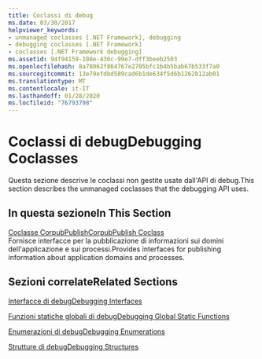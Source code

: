 ```yaml
---
title: Coclassi di debug
ms.date: 03/30/2017
helpviewer_keywords:
- unmanaged coclasses [.NET Framework], debugging
- debugging coclasses [.NET Framework]
- coclasses [.NET Framework debugging]
ms.assetid: 94f94159-108e-436c-99e7-dff3beeb2503
ms.openlocfilehash: 8a78062f864767e2705bfc1b4b5bab67b533f7a0
ms.sourcegitcommit: 13e79efdbd589cad6b1de634f5d6b1262b12ab01
ms.translationtype: MT
ms.contentlocale: it-IT
ms.lasthandoff: 01/28/2020
ms.locfileid: "76793798"
---
```

# <a name="debugging-coclasses"></a><span data-ttu-id="1959b-102">Coclassi di debug</span><span class="sxs-lookup"><span data-stu-id="1959b-102">Debugging Coclasses</span></span>
<span data-ttu-id="1959b-103">Questa sezione descrive le coclassi non gestite usate dall'API di debug.</span><span class="sxs-lookup"><span data-stu-id="1959b-103">This section describes the unmanaged coclasses that the debugging API uses.</span></span>  
  
## <a name="in-this-section"></a><span data-ttu-id="1959b-104">In questa sezione</span><span class="sxs-lookup"><span data-stu-id="1959b-104">In This Section</span></span>  
 [<span data-ttu-id="1959b-105">Coclasse CorpubPublish</span><span class="sxs-lookup"><span data-stu-id="1959b-105">CorpubPublish Coclass</span></span>](corpubpublish-coclass.md)  
 <span data-ttu-id="1959b-106">Fornisce interfacce per la pubblicazione di informazioni sui domini dell'applicazione e sui processi.</span><span class="sxs-lookup"><span data-stu-id="1959b-106">Provides interfaces for publishing information about application domains and processes.</span></span>  
  
## <a name="related-sections"></a><span data-ttu-id="1959b-107">Sezioni correlate</span><span class="sxs-lookup"><span data-stu-id="1959b-107">Related Sections</span></span>  
 [<span data-ttu-id="1959b-108">Interfacce di debug</span><span class="sxs-lookup"><span data-stu-id="1959b-108">Debugging Interfaces</span></span>](debugging-interfaces.md)  
  
 [<span data-ttu-id="1959b-109">Funzioni statiche globali di debug</span><span class="sxs-lookup"><span data-stu-id="1959b-109">Debugging Global Static Functions</span></span>](debugging-global-static-functions.md)  
  
 [<span data-ttu-id="1959b-110">Enumerazioni di debug</span><span class="sxs-lookup"><span data-stu-id="1959b-110">Debugging Enumerations</span></span>](debugging-enumerations.md)  
  
 [<span data-ttu-id="1959b-111">Strutture di debug</span><span class="sxs-lookup"><span data-stu-id="1959b-111">Debugging Structures</span></span>](debugging-structures.md)

